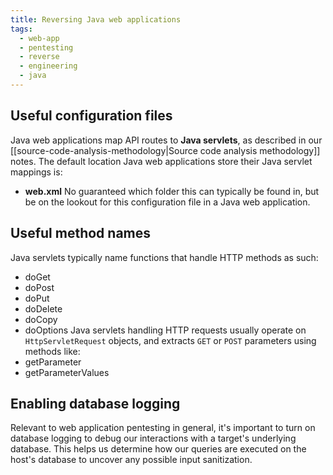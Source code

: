```yaml
---
title: Reversing Java web applications
tags:
  - web-app
  - pentesting
  - reverse
  - engineering
  - java
---
```


## Useful configuration files

Java web applications map API routes to **Java servlets**, as described in our
[[source-code-analysis-methodology|Source code analysis methodology]] notes.
The default location Java web applications store their Java servlet mappings
is:

- **web.xml** No guaranteed which folder this can typically be found in, but be
  on the lookout for this configuration file in a Java web application.

## Useful method names

Java servlets typically name functions that handle HTTP methods as such:

- doGet
- doPost
- doPut
- doDelete
- doCopy
- doOptions Java servlets handling HTTP requests usually operate on
  `HttpServletRequest` objects, and extracts `GET` or `POST` parameters using
  methods like:
- getParameter
- getParameterValues

## Enabling database logging

Relevant to web application pentesting in general, it's important to turn on
database logging to debug our interactions with a target's underlying database.
This helps us determine how our queries are executed on the host's database to
uncover any possible input sanitization.

